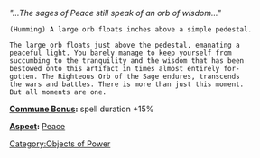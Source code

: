 *"...The sages of Peace still speak of an orb of wisdom..."*

`(Humming) A large orb floats inches above a simple pedestal.`

`The large orb floats just above the pedestal, emanating a`  
`peaceful light. You barely manage to keep yourself from`  
`succumbing to the tranquility and the wisdom that has been`  
`bestowed onto this artifact in times almost entirely for-`  
`gotten. The Righteous Orb of the Sage endures, transcends`  
`the wars and battles. There is more than just this moment.`  
`But all moments are one.`

**[Commune Bonus](Commune.md "wikilink"):** spell duration +15%

**[Aspect](:Category:Aspects.md "wikilink"):** [
Peace](Aspect_-_Peace.md "wikilink")

[Category:Objects of Power](Category:Objects_of_Power "wikilink")
